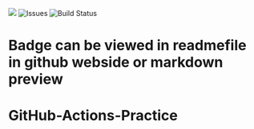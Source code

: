 ![](https://github.com/Rakshith-Kotian/GitHub-Actions-Practice/.github/workflows/greet/badge.svg)
![Issues](https://img.shields.io/github/issues/myusername/myproject)
![Build Status](https://img.shields.io/badge/build-passing-brightgreen)

# Badge can be viewed in readmefile in github webside or markdown preview
# GitHub-Actions-Practice